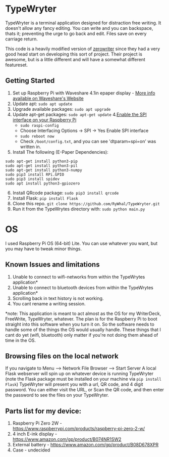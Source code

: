 # TypeWryter
TypeWryter is a terminal application designed for distraction free writing. It doesn't allow any fancy editing. You can write and you can backspace, thats it; preventing the urge to go back and edit. Files save on every carriage return.

This code is a heavily modified version of [zerowriter](https://github.com/zerowriter/zerowriter1/tree/main) since they had a very good head start on developing this sort of project. Their project is awesome, but is a little different and will have a somewhat different featureset.  
 
## Getting Started
1. Set up Raspberry Pi with Waveshare 4.1in epaper display - [More info available on Waveshare's Website](https://www.waveshare.com/wiki/4.2inch_e-Paper_Module_(B)_Manual#Overview)
2. Update apt: `sudo apt update`
3. Upgrade available packages: `sudo apt upgrade`
4. Update apt-get packages: `sudo apt-get update`
4.[Enable the SPI interface on your Raspberry Pi](https://www.waveshare.com/wiki/4.2inch_e-Paper_Module_(B)_Manual#Enable_SPI_Interface)
   * `sudo raspi-config`
   * Choose Interfacing Options -> SPI -> Yes Enable SPI interface
   * `sudo reboot now`
   * Check `/boot/config.txt`, and you can see 'dtparam=spi=on' was written in.
5. Install The following (E-Paper Dependencies):
```
sudo apt-get install python3-pip
sudo apt-get install python3-pil
sudo apt-get install python3-numpy
sudo pip3 install RPi.GPIO
sudo pip3 install spidev
sudo apt install python3-gpiozero
```
6. Install QRcode package: `sudo pip3 install qrcode`
7. Install Flask: `pip install Flask`
8. Clone this repo. `git clone https://github.com/RyWhal/TypeWryter.git`
9. Run it from the TypeWrytes directory with: `sudo python main.py`

# OS
I used Raspberry Pi OS (64-bit) Lite.
You can use whatever you want, but you may have to tweak minor things. 


## Known Issues and limitations

1. Unable to connect to wifi-networks from within the TypeWrytes application*
2. Unable to connect to bluetooth devices from within the TypeWrytes application*
4. Scrolling back in text history is not working.
5. You cant rename a writing session.

*note: This application is meant to act almost as the OS for my WriterDeck, FreeWrite, TypeWryter, whatever. The plan is for the Raspberry Pi to boot straight into this software when you turn it on. So the software needs to handle some of the things the OS would usually handle. These things that I cant do yet (wifi, bluetooth) only matter if you're not doing them ahead of time in the OS. 


## Browsing files on the local network
If you navigate to Menu --> Network File Browser --> Start Server
A local Flask webserver will spin up on whatever device is running TypeWryter (note the Flask package must be installed on your machine via `pip install Flask`)
TypeWryter will present you with a url, QR code, and  4 digit password. You can either visit the URL, or Scan the QR code,  and then enter the password to see the files on your TypeWryter.


## Parts list for my device:
1. Raspberry Pi Zero 2W -  https://www.raspberrypi.com/products/raspberry-pi-zero-2-w/
2. 4 inch E-ink display -  https://www.amazon.com/gp/product/B074NR1SW2
3. External battery - https://www.amazon.com/gp/product/B08D678XPR
4. Case - undecided





